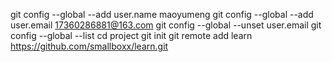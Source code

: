 git config --global --add user.name maoyumeng
git config --global --add user.email 17360286881@163.com
git config --global --unset user.email
git config --global --list
cd project
git init
git remote add learn https://github.com/smallboxx/learn.git